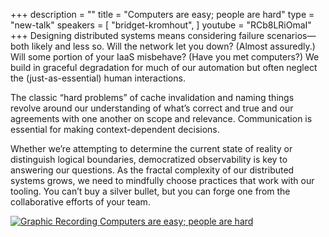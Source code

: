 +++
description = ""
title = "Computers are easy; people are hard"
type = "new-talk"
speakers = [
        "bridget-kromhout",
]
youtube = "RCb8LRiOmaI"
+++
Designing distributed systems means considering failure scenarios—both likely and less so. Will the network let you down? (Almost assuredly.) Will some portion of your IaaS misbehave? (Have you met computers?) We build in graceful degradation for much of our automation but often neglect the (just-as-essential) human interactions.

The classic “hard problems” of cache invalidation and naming things revolve around our understanding of what’s correct and true and our agreements with one another on scope and relevance. Communication is essential for making context-dependent decisions.

Whether we’re attempting to determine the current state of reality or distinguish logical boundaries, democratized observability is key to answering our questions. As the fractal complexity of our distributed systems grows, we need to mindfully choose practices that work with our tooling. You can’t buy a silver bullet, but you can forge one from the collaborative efforts of your team.

<a href="https://assets.devopsdays.org/events/2017/toronto/DevOpsDaysTO_May25_2017_BridgetKromhout.jpg" target="_blank"><img src="https://assets.devopsdays.org/events/2017/toronto/DevOpsDaysTO_May25_2017_BridgetKromhout_lores.jpg" alt="Graphic Recording Computers are easy; people are hard" /></a>